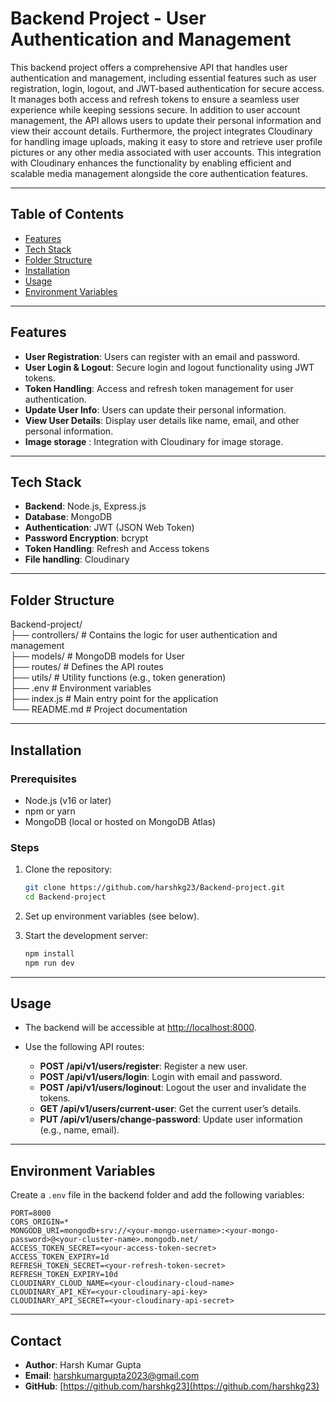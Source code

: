# Backend Project - User Authentication and Management

This backend project offers a comprehensive API that handles user authentication and management, including essential features such as user registration, login, logout, and JWT-based authentication for secure access. It manages both access and refresh tokens to ensure a seamless user experience while keeping sessions secure. In addition to user account management, the API allows users to update their personal information and view their account details. Furthermore, the project integrates Cloudinary for handling image uploads, making it easy to store and retrieve user profile pictures or any other media associated with user accounts. This integration with Cloudinary enhances the functionality by enabling efficient and scalable media management alongside the core authentication features.

---

## **Table of Contents**
- [Features](#features)
- [Tech Stack](#tech-stack)
- [Folder Structure](#folder-structure)
- [Installation](#installation)
- [Usage](#usage)
- [Environment Variables](#environment-variables)

---

## **Features**
- **User Registration**: Users can register with an email and password.
- **User Login & Logout**: Secure login and logout functionality using JWT tokens.
- **Token Handling**: Access and refresh token management for user authentication.
- **Update User Info**: Users can update their personal information.
- **View User Details**: Display user details like name, email, and other personal information.
- **Image storage** : Integration with Cloudinary for image storage.

---

## **Tech Stack**
- **Backend**: Node.js, Express.js
- **Database**: MongoDB
- **Authentication**: JWT (JSON Web Token)
- **Password Encryption**: bcrypt
- **Token Handling**: Refresh and Access tokens
- **File handling**: Cloudinary

---

## **Folder Structure**
Backend-project/<br> ├── controllers/ # Contains the logic for user authentication and management<br> ├── models/ # MongoDB models for User<br> ├── routes/ # Defines the API routes<br> ├── utils/ # Utility functions (e.g., token generation)<br> ├── .env # Environment variables<br> ├── index.js # Main entry point for the application<br> └── README.md # Project documentation<br>


---

## **Installation**

### Prerequisites
- Node.js (v16 or later)
- npm or yarn
- MongoDB (local or hosted on MongoDB Atlas)

### Steps
1. Clone the repository:
   ```bash
   git clone https://github.com/harshkg23/Backend-project.git
   cd Backend-project
   ```
2. Set up environment variables (see below).

3. Start the development server:
    ```bash
    npm install
    npm run dev
    ```

---

   ## **Usage**

- The backend will be accessible at [http://localhost:8000](http://localhost:8000).

- Use the following API routes:
  - **POST /api/v1/users/register**: Register a new user.
  - **POST /api/v1/users/login**: Login with email and password.
  - **POST /api/v1/users/loginout**: Logout the user and invalidate the tokens.
  - **GET /api/v1/users/current-user**: Get the current user’s details.
  - **PUT /api/v1/users/change-password**: Update user information (e.g., name, email).

---

## **Environment Variables**
Create a `.env` file in the backend folder and add the following variables:
```env
PORT=8000
CORS_ORIGIN=*
MONGODB_URI=mongodb+srv://<your-mongo-username>:<your-mongo-password>@<your-cluster-name>.mongodb.net/
ACCESS_TOKEN_SECRET=<your-access-token-secret>
ACCESS_TOKEN_EXPIRY=1d
REFRESH_TOKEN_SECRET=<your-refresh-token-secret>
REFRESH_TOKEN_EXPIRY=10d
CLOUDINARY_CLOUD_NAME=<your-cloudinary-cloud-name>
CLOUDINARY_API_KEY=<your-cloudinary-api-key>
CLOUDINARY_API_SECRET=<your-cloudinary-api-secret>
```

---

## **Contact**
- **Author**: Harsh Kumar Gupta  
- **Email**: harshkumargupta2023@gmail.com  
- **GitHub**: [https://github.com/harshkg23](https://github.com/harshkg23)





